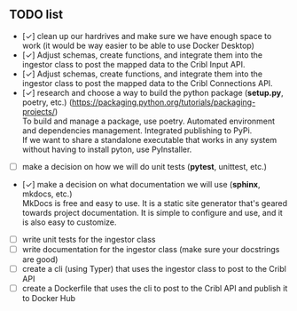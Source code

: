 ## TODO list

- [✓] clean up our hardrives and make sure we have enough space to work (it would be way easier to be able to use Docker Desktop)
- [✓] Adjust schemas, create functions, and integrate them into the ingestor class to post the mapped data to the Cribl Input API.
- [✓] Adjust schemas, create functions, and integrate them into the ingestor class to post the mapped data to the Cribl Connections API.
- [✓] research and choose a way to build the python package (**setup.py**, poetry, etc.) (https://packaging.python.org/tutorials/packaging-projects/)  
    To build and manage a package, use poetry. Automated environment and dependencies management. Integrated publishing to PyPi.  
    If we want to share a standalone executable that works in any system without having to install pyton, use PyInstaller.  
- [ ] make a decision on how we will do unit tests (**pytest**, unittest, etc.)
- [✓] make a decision on what documentation we will use (**sphinx**, mkdocs, etc.)  
MkDocs is free and easy to use. It is a static site generator that's geared towards project documentation. It is simple to configure and use, and it is also easy to customize.
- [ ] write unit tests for the ingestor class
- [ ] write documentation for the ingestor class (make sure your docstrings are good)
- [ ] create a cli (using Typer) that uses the ingestor class to post to the Cribl API
- [ ] create a Dockerfile that uses the cli to post to the Cribl API and publish it to Docker Hub